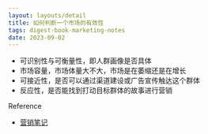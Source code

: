 ```yaml
---
layout: layouts/detail
title: 如何判断一个市场的有效性
tags: digest-book-marketing-notes
date: 2023-09-02
---
```

- 可识别性与可衡量性，即人群画像是否具体
- 市场容量，市场体量大不大，市场是在萎缩还是在增长
- 可接近性，是否可以通过渠道建设或广告宣传触达这个群体
- 反应性，是否能找到打动目标群体的故事进行营销

Reference
- [营销笔记](https://yd.qq.com/web/bookDetail/0fd322c0813ab705bg019599)
